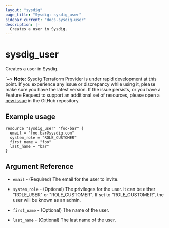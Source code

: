 ```yaml
---
layout: "sysdig"
page_title: "Sysdig: sysdig_user"
sidebar_current: "docs-sysdig-user"
description: |-
  Creates a user in Sysdig.
---
```


# sysdig\_user

Creates a user in Sysdig.

`~> **Note:** Sysdig Terraform Provider is under rapid development at this point. If you experience any issue or discrepancy while using it, please make sure you have the latest version. If the issue persists, or you have a Feature Request to support an additional set of resources, please open a [new issue](https://github.com/sysdiglabs/terraform-provider-sysdig/issues/new) in the GitHub repository.

## Example usage

```hcl
resource "sysdig_user" "foo-bar" {
  email = "foo.bar@sysdig.com"
  system_role = "ROLE_CUSTOMER"
  first_name = "foo"
  last_name = "bar"
}
```

## Argument Reference

* `email` - (Required) The email for the user to invite.

* `system_role` - (Optional) The privileges for the user. It can be either "ROLE_USER" or "ROLE_CUSTOMER".
    If set to "ROLE_CUSTOMER", the user will be known as an admin.

* `first_name` - (Optional) The name of the user.

* `last_name` - (Optional) The last name of the user.